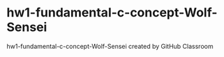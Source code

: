 # hw1-fundamental-c-concept-Wolf-Sensei
hw1-fundamental-c-concept-Wolf-Sensei created by GitHub Classroom
